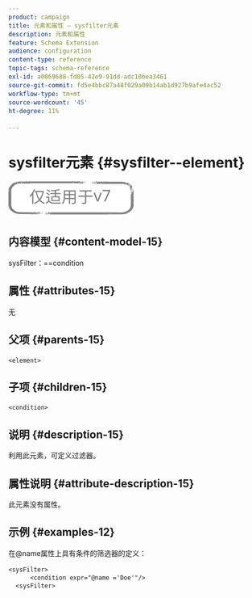 ```yaml
---
product: campaign
title: 元素和属性 — sysfilter元素
description: 元素和属性
feature: Schema Extension
audience: configuration
content-type: reference
topic-tags: schema-reference
exl-id: a0069688-fd05-42e9-91dd-adc10bea3461
source-git-commit: fd5e4bbc87a48f029a09b14ab1d927b9afe4ac52
workflow-type: tm+mt
source-wordcount: '45'
ht-degree: 11%

---
```


# sysfilter元素 {#sysfilter--element}

![](../../../assets/v7-only.svg)

## 内容模型 {#content-model-15}

sysFilter：==condition

## 属性 {#attributes-15}

无

## 父项 {#parents-15}

`<element>`

## 子项 {#children-15}

`<condition>`

## 说明 {#description-15}

利用此元素，可定义过滤器。

## 属性说明 {#attribute-description-15}

此元素没有属性。

## 示例 {#examples-12}

在@name属性上具有条件的筛选器的定义：

```
<sysFilter>
      <condition expr="@name ='Doe'"/>
  <sysFilter>
```
